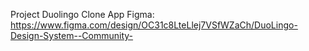 Project Duolingo Clone App
Figma: https://www.figma.com/design/OC31c8LteLlej7VSfWZaCh/DuoLingo-Design-System--Community-
